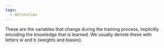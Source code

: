 ```yaml
---
tags:
  - definition
---
```


These are the variables that change during the training process, implicitly encoding the knowledge that is learned. We usually denote these with letters w and b (weights and biases).
